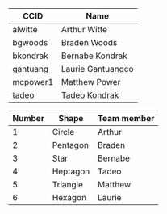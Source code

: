 | CCID      | Name              |
| --------- | ----------------- |
| alwitte   | Arthur Witte      |
| bgwoods   | Braden Woods      |
| bkondrak  | Bernabe Kondrak   |
| gantuang  | Laurie Gantuangco |
| mcpower1  | Matthew Power     |
| tadeo     | Tadeo Kondrak     |

| Number | Shape     | Team member |
| ------ | --------- | ----------- |
| 1      | Circle    | Arthur      |
| 2      | Pentagon  | Braden      |
| 3      | Star      | Bernabe     |
| 4      | Heptagon  | Tadeo       |
| 5      | Triangle  | Matthew     |
| 6      | Hexagon   | Laurie      |
